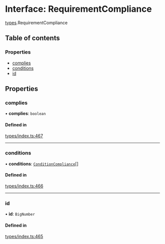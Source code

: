 # Interface: RequirementCompliance

[types](../wiki/types).RequirementCompliance

## Table of contents

### Properties

- [complies](../wiki/types.RequirementCompliance#complies)
- [conditions](../wiki/types.RequirementCompliance#conditions)
- [id](../wiki/types.RequirementCompliance#id)

## Properties

### complies

• **complies**: `boolean`

#### Defined in

[types/index.ts:467](https://github.com/PolymathNetwork/polymesh-sdk/blob/c6fe1be3/src/types/index.ts#L467)

___

### conditions

• **conditions**: [`ConditionCompliance`](../wiki/types.ConditionCompliance)[]

#### Defined in

[types/index.ts:466](https://github.com/PolymathNetwork/polymesh-sdk/blob/c6fe1be3/src/types/index.ts#L466)

___

### id

• **id**: `BigNumber`

#### Defined in

[types/index.ts:465](https://github.com/PolymathNetwork/polymesh-sdk/blob/c6fe1be3/src/types/index.ts#L465)
